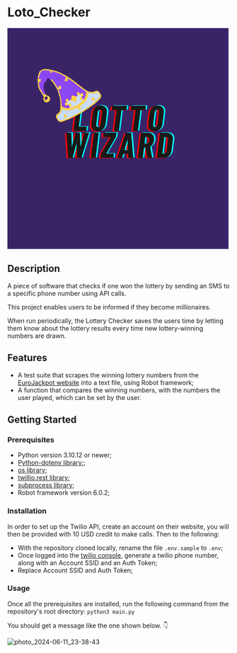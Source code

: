 # Loto_Checker
![Image Alt Text](./Lotto_Wizard_Logo.png)

## Description
A piece of software that checks if one won the lottery by sending an SMS to a specific phone number using API calls.

This project enables users to be informed if they become millionaires. 

When run periodically, the Lottery Checker saves the users time by letting them know about the lottery results every time new lottery-winning numbers are drawn.

## Features
- A test suite that scrapes the winning lottery numbers from the [EuroJackpot website](https://www.eurojackpot.com/) into a text file, using Robot framework;
- A function that compares the winning numbers, with the numbers the user played, which can be set by the user.

## Getting Started
### Prerequisites
- Python version 3.10.12 or newer;
- [Python-dotenv library;](https://pypi.org/project/python-dotenv/);
- [os library;](https://docs.python.org/3/library/os.html)
- [twillio.rest library;](https://www.twilio.com/docs)
- [subprocess library;](https://docs.python.org/3/library/subprocess.html)
- Robot framework version 6.0.2;

### Installation
In order to set up the Twilio API, create an account on their website, you will then be provided with 10 USD credit to make calls. Then to the following:

- With the repository cloned locally, rename the file `.env.sample` to `.env`;
- Once logged into the [twilio console](https://console.twilio.com/), generate a twilio phone number, along with an Account SSID and an Auth Token;
- Replace Account SSID and Auth Token;

### Usage
Once all the prerequisites are installed, run the following command from the repository's root directory:
`python3 main.py`

You should get a message like the one shown below. 👇

![photo_2024-06-11_23-38-43](https://github.com/MilanGrujicic/Lotto_Wizard/assets/48260426/a62850d1-d002-4f63-b0d2-22d5d68b0638)
